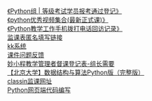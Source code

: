 [《Python组 | 等级考试学员报考通过登记》](https://shimo.im/sheets/oKJpkDJUBz0F510Z/MODOC)<br>
[《python优秀视频集合(最新正式课)》](https://shimo.im/docs/gJR3Vv8pR8VPjCJv/)<br>
[《Python教学工作手机拨打电话回访记录》](https://shimo.im/sheets/JpHckxYkHVqCqH6d/BSu77/)<br>
[监课表匿名填写链接](http://goodboy912.mikecrm.com/MOrUVeb)<br>
[kk系统](https://crm.miaocode.com/)<br>
[课件问题反馈](https://shimo.im/sheets/TKD3q9W9vqJPvx99/tqBra)<br>
[妙小程教学管理者督课登记表-组长需要](https://docs.qq.com/sheet/DUk12bEpSTmVGd0NG)<br>
[【北京大学】数据结构与算法Python版（完整版）](https://www.bilibili.com/video/BV1VC4y1x7uv?from=search&seid=8570503887885905556)<br>
[classin监课网址](https://console.eeo.cn/saas/school/index.html#/fullPage/Index?lang=zh-CN)<br>
[Python网页端代码编写](http://py.miaocode.com/?entry=1)

